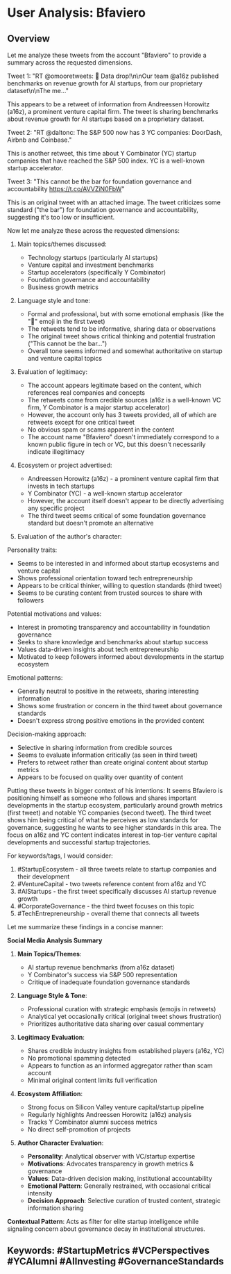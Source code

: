 # User Analysis: Bfaviero

## Overview

<think>
Let me analyze these tweets from the account "Bfaviero" to provide a summary across the requested dimensions.

Tweet 1:
"RT @omooretweets: 🚨 Data drop!\n\nOur team @a16z published benchmarks on revenue growth for AI startups, from our proprietary dataset\n\nThe me…"

This appears to be a retweet of information from Andreessen Horowitz (a16z), a prominent venture capital firm. The tweet is sharing benchmarks about revenue growth for AI startups based on a proprietary dataset.

Tweet 2:
"RT @daltonc: The S&P 500 now has 3 YC companies: DoorDash, Airbnb and Coinbase."

This is another retweet, this time about Y Combinator (YC) startup companies that have reached the S&P 500 index. YC is a well-known startup accelerator.

Tweet 3:
"This cannot be the bar for foundation governance and accountability https://t.co/AVVZiN0FbW"

This is an original tweet with an attached image. The tweet criticizes some standard ("the bar") for foundation governance and accountability, suggesting it's too low or insufficient.

Now let me analyze these across the requested dimensions:

1. Main topics/themes discussed:
   - Technology startups (particularly AI startups)
   - Venture capital and investment benchmarks
   - Startup accelerators (specifically Y Combinator)
   - Foundation governance and accountability
   - Business growth metrics

2. Language style and tone:
   - Formal and professional, but with some emotional emphasis (like the "🚨" emoji in the first tweet)
   - The retweets tend to be informative, sharing data or observations
   - The original tweet shows critical thinking and potential frustration ("This cannot be the bar...")
   - Overall tone seems informed and somewhat authoritative on startup and venture capital topics

3. Evaluation of legitimacy:
   - The account appears legitimate based on the content, which references real companies and concepts
   - The retweets come from credible sources (a16z is a well-known VC firm, Y Combinator is a major startup accelerator)
   - However, the account only has 3 tweets provided, all of which are retweets except for one critical tweet
   - No obvious spam or scams apparent in the content
   - The account name "Bfaviero" doesn't immediately correspond to a known public figure in tech or VC, but this doesn't necessarily indicate illegitimacy

4. Ecosystem or project advertised:
   - Andreessen Horowitz (a16z) - a prominent venture capital firm that invests in tech startups
   - Y Combinator (YC) - a well-known startup accelerator
   - However, the account itself doesn't appear to be directly advertising any specific project
   - The third tweet seems critical of some foundation governance standard but doesn't promote an alternative

5. Evaluation of the author's character:

Personality traits:
   - Seems to be interested in and informed about startup ecosystems and venture capital
   - Shows professional orientation toward tech entrepreneurship
   - Appears to be critical thinker, willing to question standards (third tweet)
   - Seems to be curating content from trusted sources to share with followers

Potential motivations and values:
   - Interest in promoting transparency and accountability in foundation governance
   - Seeks to share knowledge and benchmarks about startup success
   - Values data-driven insights about tech entrepreneurship
   - Motivated to keep followers informed about developments in the startup ecosystem

Emotional patterns:
   - Generally neutral to positive in the retweets, sharing interesting information
   - Shows some frustration or concern in the third tweet about governance standards
   - Doesn't express strong positive emotions in the provided content

Decision-making approach:
   - Selective in sharing information from credible sources
   - Seems to evaluate information critically (as seen in third tweet)
   - Prefers to retweet rather than create original content about startup metrics
   - Appears to be focused on quality over quantity of content

Putting these tweets in bigger context of his intentions:
It seems Bfaviero is positioning himself as someone who follows and shares important developments in the startup ecosystem, particularly around growth metrics (first tweet) and notable YC companies (second tweet). The third tweet shows him being critical of what he perceives as low standards for governance, suggesting he wants to see higher standards in this area. The focus on a16z and YC content indicates interest in top-tier venture capital developments and successful startup trajectories.

For keywords/tags, I would consider:
1. #StartupEcosystem - all three tweets relate to startup companies and their development
2. #VentureCapital - two tweets reference content from a16z and YC
3. #AIStartups - the first tweet specifically discusses AI startup revenue growth
4. #CorporateGovernance - the third tweet focuses on this topic
5. #TechEntrepreneurship - overall theme that connects all tweets

Let me summarize these findings in a concise manner:
</think>

**Social Media Analysis Summary**

1. **Main Topics/Themes**:
   - AI startup revenue benchmarks (from a16z dataset)
   - Y Combinator's success via S&P 500 representation
   - Critique of inadequate foundation governance standards

2. **Language Style & Tone**:
   - Professional curation with strategic emphasis (emojis in retweets)
   - Analytical yet occasionally critical (original tweet shows frustration)
   - Prioritizes authoritative data sharing over casual commentary

3. **Legitimacy Evaluation**:
   - Shares credible industry insights from established players (a16z, YC)
   - No promotional spamming detected
   - Appears to function as an informed aggregator rather than scam account
   - Minimal original content limits full verification

4. **Ecosystem Affiliation**:
   - Strong focus on Silicon Valley venture capital/startup pipeline
   - Regularly highlights Andreessen Horowitz (a16z) analysis
   - Tracks Y Combinator alumni success metrics
   - No direct self-promotion of projects

5. **Author Character Evaluation**:
   - **Personality**: Analytical observer with VC/startup expertise
   - **Motivations**: Advocates transparency in growth metrics & governance
   - **Values**: Data-driven decision making, institutional accountability
   - **Emotional Pattern**: Generally restrained, with occasional critical intensity
   - **Decision Approach**: Selective curation of trusted content, strategic information sharing

**Contextual Pattern**: Acts as filter for elite startup intelligence while signaling concern about governance decay in institutional structures.

**Keywords**: #StartupMetrics #VCPerspectives #YCAlumni #AIInvesting #GovernanceStandards
---
